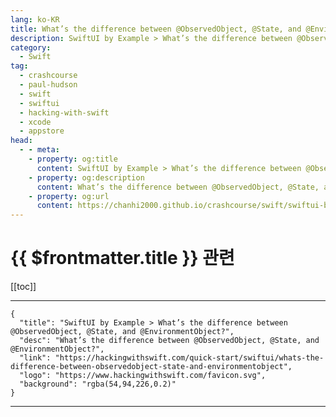 ```yaml
---
lang: ko-KR
title: What’s the difference between @ObservedObject, @State, and @EnvironmentObject?
description: SwiftUI by Example > What’s the difference between @ObservedObject, @State, and @EnvironmentObject?
category:
  - Swift
tag: 
  - crashcourse
  - paul-hudson
  - swift
  - swiftui
  - hacking-with-swift
  - xcode
  - appstore
head:
  - - meta:
    - property: og:title
      content: SwiftUI by Example > What’s the difference between @ObservedObject, @State, and @EnvironmentObject?
    - property: og:description
      content: What’s the difference between @ObservedObject, @State, and @EnvironmentObject?
    - property: og:url
      content: https://chanhi2000.github.io/crashcourse/swift/swiftui-by-example/09-advanced-state/whats-the-difference-between-observedobject-state-and-environmentobject.html
---
```


# {{ $frontmatter.title }} 관련

[[toc]]

---

```component VPCard
{
  "title": "SwiftUI by Example > What’s the difference between @ObservedObject, @State, and @EnvironmentObject?",
  "desc": "What’s the difference between @ObservedObject, @State, and @EnvironmentObject?",
  "link": "https://hackingwithswift.com/quick-start/swiftui/whats-the-difference-between-observedobject-state-and-environmentobject",
  "logo": "https://www.hackingwithswift.com/favicon.svg",
  "background": "rgba(54,94,226,0.2)"
}
```

---

<TagLinks />